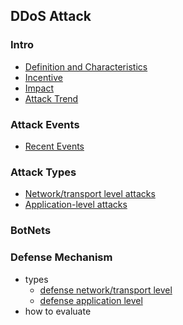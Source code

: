 DDoS Attack
---


### Intro
- [Definition and Characteristics](https://github.com/hxwang/Security-Summary/blob/master/DDoS/definition.md)
- [Incentive](https://github.com/hxwang/Security-Summary/blob/master/DDoS/incentive.md)
- [Impact]()
- [Attack Trend](https://github.com/hxwang/Security-Summary/blob/master/DDoS/trend.md)

### Attack Events
- [Recent Events](https://github.com/hxwang/Security-Summary/blob/master/DDoS/recentDDoSAttaks.md)


### Attack Types
- [Network/transport level attacks](https://github.com/hxwang/Security-Summary/blob/master/DDoS/network-level-attack.md)
- [Application-level attacks](https://github.com/hxwang/Security-Summary/blob/master/DDoS/application-level-attack.md)

### BotNets


### Defense Mechanism
- types
  - [defense network/transport level]()
  - [defense application level]()
- how to evaluate



